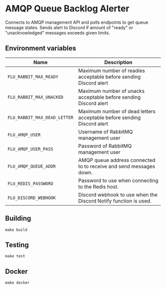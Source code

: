 
# AMQP Queue Backlog Alerter

Connects to AMQP management API and polls endpoints to get queue message
states. Sends alert to Discord if amount of "ready" or "unacknowledged"
messages exceeds given limits.

## Environment variables

|           Name           |                                  Description
|--------------------------|--------------------------------------------------------------------------------|
| `FLU_RABBIT_MAX_READY`   | Maximum number of readies acceptable before sending Discord alert				|
| `FLU_RABBIT_MAX_UNACKED` | Maximum number of unacks acceptable before sending Discord alert	            |
| `FLU_RABBIT_MAX_DEAD_LETTER` | Maximum number of dead letters acceptable before sending Discord alert		|
| `FLU_AMQP_USER` 		   | Username of RabbitMQ management user											|
| `FLU_AMQP_USER_PASS` 	   | Password of RabbitMQ management user											|
| `FLU_AMQP_QUEUE_ADDR`    | AMQP queue address connected to to receive and send messages down.           	|
| `FLU_REDIS_PASSWORD`     | Password to use when connecting to the Redis host.                           	|
| `FLU_DISCORD_WEBHOOK`      | Discord webhook to use when the Discord Notify function is used.             |

## Building

	make build

## Testing

	make test

## Docker

	make docker
